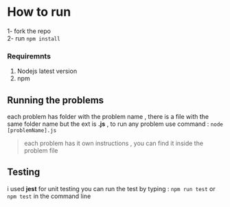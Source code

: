 # How to run
1- fork the repo  
2- run `npm install`

### Requiremnts 
1. Nodejs latest version 
2. npm

## Running the problems
 each problem has folder with the problem name ,
 there is a file with the same folder name but the ext is **.js** ,
 to run any problem use command :
`node [problemName].js` 


> each problem has it own instructions , you can find it inside the problem file

## Testing 
  i used **jest** for unit testing 
  you can run the test by typing :
  `npm run test` or `npm test` in the command line
  


